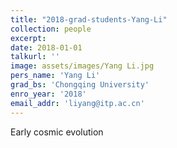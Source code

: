 ```yaml
---
title: "2018-grad-students-Yang-Li"
collection: people
excerpt: 
date: 2018-01-01
talkurl: ''
image: assets/images/Yang Li.jpg
pers_name: 'Yang Li'
grad_bs: 'Chongqing University'
enro_year: '2018' 
email_addr: 'liyang@itp.ac.cn'
---
```



Early cosmic evolution




